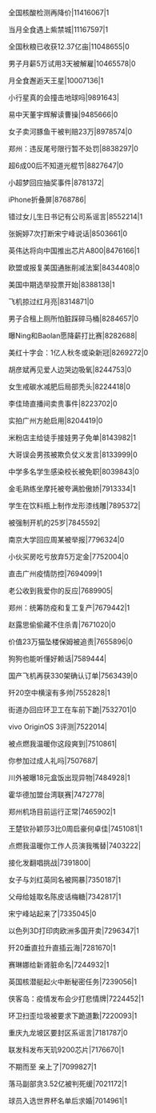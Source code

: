 全国核酸检测再降价|11416067|1

当月全食遇上紫禁城|11167597|1

全国秋粮已收获12.37亿亩|11048655|0

男子月薪5万试用3天被解雇|10465578|0

月全食邂逅天王星|10007136|1

小行星真的会撞击地球吗|9891643|

易中天董宇辉解读曹操|9485666|0

女子卖河豚鱼干被判赔23万|8978574|0

郑州：违反尾号限行暂不处罚|8838297|0

超6成00后不知道光棍节|8827647|0

小超梦回应抽奖事件|8781372|

iPhone折叠屏|8768786|

错过女儿生日书记有公司系谣言|8552214|1

张婉婷7次打断宋宁峰说话|8503661|0

英伟达将向中国推出芯片A800|8476166|1

欧盟或报复美国通胀削减法案|8434408|0

美国中期选举投票开始|8388138|1

飞机掠过红月亮|8314871|0

男子合租上厕所怕脏踩碎马桶|8284657|0

曝Ning和Baolan愿降薪打比赛|8282688|

美红十字会：1亿人秋冬或染新冠|8269272|0

胡彦斌再见爱人边哭边吸氧|8244753|0

女生戒碳水减肥后局部秃头|8224418|0

李佳琦直播间卖贵事件|8223702|0

实拍广州方舱启用|8204419|0

米粉店主给徒手接娃男子免单|8143982|1

大哥误会男孩被欺负仗义发言|8133999|0

中学多名学生感染校长被免职|8039843|0

金毛熟练坐摩托被夸满脸傲娇|7913334|1

学生在饮料瓶上制作龙形漆线雕|7895372|

被强制开机的25岁|7845592|

南京大学回应周某被举报|7796324|0

小伙买房吃亏放弃5万定金|7752004|0

直击广州疫情防控|7694099|1

老公收到我爱你的反应|7689905|

郑州：统筹防疫和复工复产|7679442|1

赵露思偷偷藏不住杀青|7671020|0

价值23万猫坠楼保姆被追责|7655896|0

狗狗也能听懂好赖话|7589444|

国产飞机再获330架确认订单|7563439|0

歼20空中横滚有多帅|7552828|1

街道办回应环卫工在车前下跪|7532701|0

vivo OriginOS 3评测|7522014|

被点燃我温暖你这段爽到|7510861|

你参加过成人礼吗|7507687|

川外被曝18元盒饭出现异物|7484928|1

霍华德加盟台湾联赛|7472778|

郑州机场目前运行正常|7465902|1

王楚钦孙颖莎3比0周启豪何卓佳|7451081|1

点燃我温暖你工作人员演我嘴替|7403222|

接化发翻唱挑战|7391800|

女子与刘红英同名被网暴|7350187|1

父母给娃取名陈皮话梅糖|7342817|1

宋宁峰站起来了|7335045|0

以色列3D打印肉欧洲多国开卖|7296347|1

歼20垂直拉升直插云海|7281670|1

赛琳娜给新肾脏命名|7244932|1

英国核潜艇起火中断秘密任务|7239056|1

侠客岛：疫情发布会少打悲情牌|7224452|1

环卫扫歪垃圾被要求下跪道歉|7220093|1

重庆九龙坡区要封区系谣言|7181787|0

联发科发布天玑9200芯片|7176670|1

不期而至 亲上了|7099827|1

落马副部贪3.52亿被判死缓|7021172|1

球员入选世界杯名单后求婚|7014961|1

